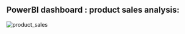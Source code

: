 ## PowerBI dashboard : product sales analysis:
![product_sales](https://user-images.githubusercontent.com/55448908/230732001-1fa2d01d-274f-4345-b7bd-acc15a7cbf58.png)
